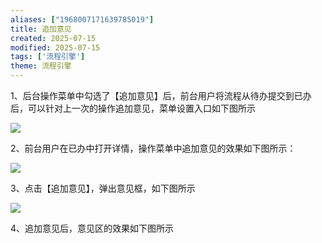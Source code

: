```yaml
---
aliases: ["1968007171639785019"]
title: 追加意见
created: 2025-07-15
modified: 2025-07-15
tags: ['流程引擎']
theme: 流程引擎
---
```


1、后台操作菜单中勾选了【追加意见】后，前台用户将流程从待办提交到已办后，可以针对上一次的操作追加意见，菜单设置入口如下图所示

![](https://myhelpdoc.oss-cn-heyuan.aliyuncs.com/mdimages/a181f29be1da2667efe8813a921bf35e.jpg)

2、前台用户在已办中打开详情，操作菜单中追加意见的效果如下图所示：

![](https://myhelpdoc.oss-cn-heyuan.aliyuncs.com/mdimages/7304bb07d0e5b0d38af2f435bd2d6a5f.jpg)

3、点击【追加意见】，弹出意见框，如下图所示

![](https://myhelpdoc.oss-cn-heyuan.aliyuncs.com/mdimages/6817fd1fa6510def207234be4b74e849.jpg)

4、追加意见后，意见区的效果如下图所示

